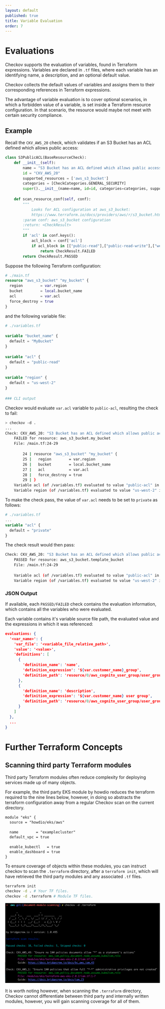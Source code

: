 ```yaml
---
layout: default
published: true
title: Variable Evaluation
order: 7
---
```

# Evaluations

Checkov supports the evaluation of variables, found in Terraform expressions.
Variables are declared in `.tf` files, where each variable has an identifying name,
a description, and an optional default value.

Checkov collects the default values of variables and assigns them
to their corresponding references in Terraform expressions.

The advantage of variable evaluation is to cover optional scenarios, in which a forbidden value of a
variable, is set inside a Terraform resource configuration. In that scenario, the resource
would maybe not meet with certain security compliance.

## Example

Recall the `CKV_AWS_20` check, which validates if an S3 Bucket has an ACL defined which allows
public access:
```python
class S3PublicACL(BaseResourceCheck):
    def __init__(self):
        name = "S3 Bucket has an ACL defined which allows public access."
        id = "CKV_AWS_20"
        supported_resources = ['aws_s3_bucket']
        categories = [CheckCategories.GENERAL_SECURITY]
        super().__init__(name=name, id=id, categories=categories, supported_resources=supported_resources)

    def scan_resource_conf(self, conf):
        """
            Looks for ACL configuration at aws_s3_bucket:
            https://www.terraform.io/docs/providers/aws/r/s3_bucket.html
        :param conf: aws_s3_bucket configuration
        :return: <CheckResult>
        """
        if 'acl' in conf.keys():
            acl_block = conf['acl']
            if acl_block in [["public-read"],["public-read-write"],["website"]]:
                return CheckResult.FAILED
        return CheckResult.PASSED

```
Suppose the following Terraform configuration:

```terraform
# ./main.tf
resource "aws_s3_bucket" "my_bucket" {
  region        = var.region
  bucket        = local.bucket_name
  acl           = var.acl
  force_destroy = true
}

```
and the following variable file:

```terraform
# ./variables.tf

variable "bucket_name" {
  default = "MyBucket"
}

variable "acl" {
  default = "public-read"
}

variable "region" {
  default = "us-west-2"
}

### CLI output
```
Checkov would evaluate `var.acl` variable to `public-acl`, resulting the check to fail:

```bash
> checkov -d .
...
Check: CKV_AWS_20: "S3 Bucket has an ACL defined which allows public access."
	FAILED for resource: aws_s3_bucket.my_bucket
	File: /main.tf:24-29

		24 | resource "aws_s3_bucket" "my_bucket" {
		25 |   region        = var.region
		26 |   bucket        = local.bucket_name
		27 |   acl           = var.acl
		28 |   force_destroy = true
		29 | }
	Variable acl (of /variables.tf) evaluated to value "public-acl" in expression: acl = ${var.acl}
	Variable region (of /variables.tf) evaluated to value "us-west-2" in expression: region = ${var.region}
```
To make the check pass, the value of `var.acl` needs to be set to `private` as follows:

```terraform
# ./variables.tf
...
variable "acl" {
  default = "private"
}
```

The check result would then pass:
```bash
Check: CKV_AWS_20: "S3 Bucket has an ACL defined which allows public access."
	PASSED for resource: aws_s3_bucket.template_bucket
	File: /main.tf:24-29

	Variable acl (of /variables.tf) evaluated to value "public-acl" in expression: acl = ${var.acl}
	Variable region (of /variables.tf) evaluated to value "us-west-2" in expression: region = ${var.region}
```

### JSON Output
If available, each `PASSED/FAILED` check contains the evaluation information, which contains all the variables
 who were evaluated.

Each variable contains it's variable source file path, the evaluated value and the expressions in
which it was referenced:

```json
evaluations: {
  '<var_name>': {
    'var_file': '<variable_file_relative_path>',
    'value': '<value>',
    'definitions': [
      {
        'definition_name': 'name',
        'definition_expression': '${var.customer_name}_group',
        'definition_path': 'resource/0/aws_cognito_user_group/user_group/name/0'
      },
      {
        'definition_name': 'description',
        'definition_expression': '${var.customer_name} user group',
        'definition_path': 'resource/0/aws_cognito_user_group/user_group/description/0'
      }
    ]
  },
  ...
}
```

# Further Terraform Concepts

## Scanning third party Terraform modules

Third party Terraform modules often reduce complexity for deploying services made up of many objects.

For example, the third party EKS module by howdio reduces the terraform required to the nine lines below, however, in doing so abstracts the terraform configuration away from a regular Checkov scan on the current directory.

```
module "eks" {
  source = "howdio/eks/aws"

  name        = "examplecluster"
  default_vpc = true

  enable_kubectl   = true
  enable_dashboard = true
}
```

To ensure coverage of objects within these modules, you can instruct checkov to scan the `.terraform` directory, after a `terraform init`, which will have retrieved the third party modules and any associated `.tf` files.

```sh
terraform init
checkov -d . # Your TF files.
checkov -d .terraform # Module TF files.
```


![module-scanning-screenshot](https://raw.githubusercontent.com/bridgecrewio/checkov/master/docs/scanning-terraform-module.png)


It is worth noting however, when scanning the `.terraform` directory, Checkov cannot differentiate between third party and internally written modules, however, you will gain scanning coverage for all of them.
